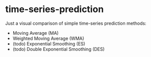# time-series-prediction

Just a visual comparison of simple time-series prediction methods:
* Moving Average (MA)
* Weighted Moving Average (WMA)
* (todo) Exponential Smoothing (ES)
* (todo) Double Exponential Smoothing (DES)
